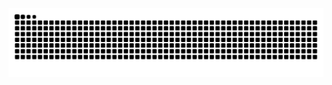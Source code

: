 <picture>
  <source media="(prefers-color-scheme: dark)" srcset="https://raw.githubusercontent.com/bolopakw01/BolopaKW/output/github-contribution-grid-snake-dark.svg" />
  <source media="(prefers-color-scheme: light)" srcset="https://raw.githubusercontent.com/bolopakw01/BolopaKW/output/github-contribution-grid-snake.svg" />
  <img alt="Snake eating my contributions" src="https://raw.githubusercontent.com/bolopakw01/BolopaKW/output/github-contribution-grid-snake.svg" />
</picture>
